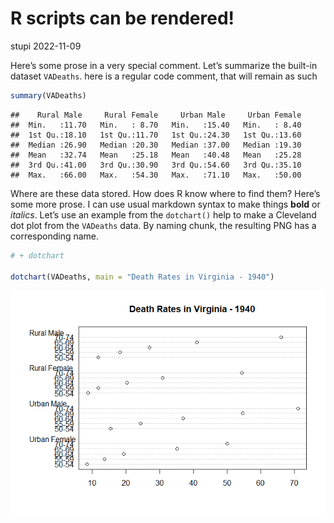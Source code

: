 R scripts can be rendered!
================
stupi
2022-11-09

Here’s some prose in a very special comment. Let’s summarize the
built-in dataset `VADeaths`. here is a regular code comment, that will
remain as such

``` r
summary(VADeaths)
```

    ##    Rural Male     Rural Female     Urban Male     Urban Female  
    ##  Min.   :11.70   Min.   : 8.70   Min.   :15.40   Min.   : 8.40  
    ##  1st Qu.:18.10   1st Qu.:11.70   1st Qu.:24.30   1st Qu.:13.60  
    ##  Median :26.90   Median :20.30   Median :37.00   Median :19.30  
    ##  Mean   :32.74   Mean   :25.18   Mean   :40.48   Mean   :25.28  
    ##  3rd Qu.:41.00   3rd Qu.:30.90   3rd Qu.:54.60   3rd Qu.:35.10  
    ##  Max.   :66.00   Max.   :54.30   Max.   :71.10   Max.   :50.00

Where are these data stored. How does R know where to find them? Here’s
some more prose. I can use usual markdown syntax to make things **bold**
or *italics*. Let’s use an example from the `dotchart()` help to make a
Cleveland dot plot from the `VADeaths` data. By naming chunk, the
resulting PNG has a corresponding name.

``` r
# + dotchart 

dotchart(VADeaths, main = "Death Rates in Virginia - 1940")
```

![](chapter19_files/figure-gfm/unnamed-chunk-2-1.png)<!-- -->

